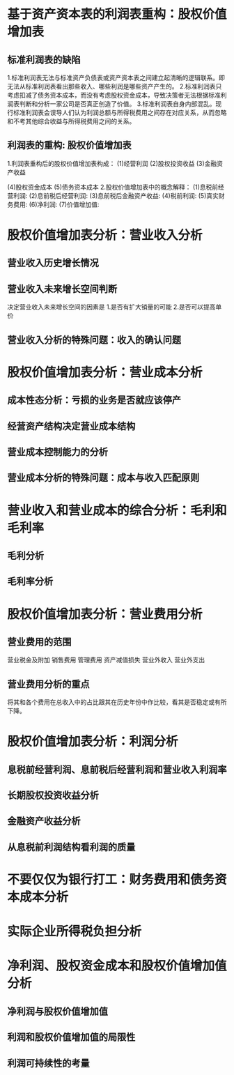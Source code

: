 # 基于资产资本表的利润表重构：股权价值增加表
## 标准利润表的缺陷
1.标准利润表无法与标准资产负债表或资产资本表之间建立起清晰的逻辑联系。即无法从标准利润表看出那些收入、哪些利润是哪些资产产生的。
2.标准利润表只考虑扣减了债务资本成本，而没有考虑股权资金成本，导致决策者无法根据标准利润表判断和分析一家公司是否真正创造了价值。
3.标准利润表自身内部混乱。现行标准利润表会误导人们认为利润总额与所得税费用之间存在对应关系，从而忽略和不考其他综合收益与所得税费用之间的关系。
## 利润表的重构: 股权价值增加表
1.利润表重构后的股权价值增加表构成：
  (1)经营利润
  (2)股权投资收益
  (3)金融资产收益

  (4)股权资金成本
  (5)债务资本成本
2.股权价值增加表中的概念解释：
  (1)息税前经营利润:
  (2)息前税后经营利润:
  (3)息前税后金融资产收益:
  (4)税前利润:
  (5)真实财务费用:
  (6)净利润:
  (7)价值增加值:
# 股权价值增加表分析：营业收入分析
## 营业收入历史增长情况
## 营业收入未来增长空间判断
  决定营业收入未来增长空间的因素是
  1.是否有扩大销量的可能
  2.是否可以提高单价
## 营业收入分析的特殊问题：收入的确认问题

# 股权价值增加表分析：营业成本分析
## 成本性态分析：亏损的业务是否就应该停产
## 经营资产结构决定营业成本结构
## 营业成本控制能力的分析
## 营业成本分析的特殊问题：成本与收入匹配原则

# 营业收入和营业成本的综合分析：毛利和毛利率
## 毛利分析
## 毛利率分析

# 股权价值增加表分析：营业费用分析
## 营业费用的范围
  营业税金及附加
  销售费用
  管理费用
  资产减值损失
  营业外收入
  营业外支出

## 营业费用分析的重点
  将其和各个费用在总收入中的占比跟其在历史年份中作比较，看其是否稳定或有所下降。
# 股权价值增加表分析：利润分析
## 息税前经营利润、息前税后经营利润和营业收入利润率
## 长期股权投资收益分析
## 金融资产收益分析
## 从息税前利润结构看利润的质量

# 不要仅仅为银行打工：财务费用和债务资本成本分析
# 实际企业所得税负担分析
# 净利润、股权资金成本和股权价值增加值分析
## 净利润与股权价值增加值
## 利润和股权价值增加值的局限性
## 利润可持续性的考量